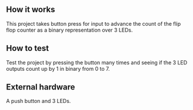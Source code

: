 <!---

This file is used to generate your project datasheet. Please fill in the information below and delete any unused
sections.

You can also include images in this folder and reference them in the markdown. Each image must be less than
512 kb in size, and the combined size of all images must be less than 1 MB.
-->

## How it works

This project takes button press for input to advance the count of the flip flop counter as a binary representation over 3 LEDs. 

## How to test

Test the project by pressing the button many times and seeing if the 3 LED outputs count up by 1 in binary from 0 to 7.

## External hardware

A push button and 3 LEDs.
